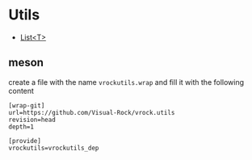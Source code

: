 # Utils

- [List\<T\>](./include/vrock/utils/List.md)

## meson

create a file with the name `vrockutils.wrap`
and fill it with the following content

```text
[wrap-git]
url=https://github.com/Visual-Rock/vrock.utils
revision=head
depth=1

[provide]
vrockutils=vrockutils_dep
```